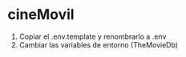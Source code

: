 # cineMovil

1. Copiar el .env.template y renombrarlo a .env
2. Cambiar las variables de entorno (TheMovieDb)
